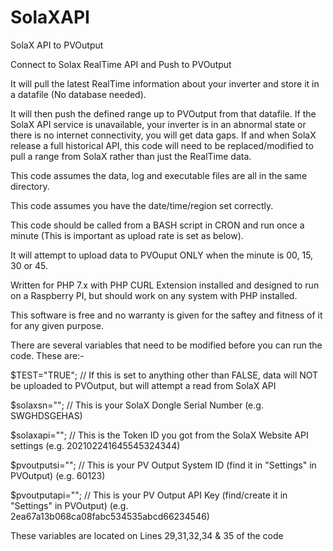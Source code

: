 # SolaXAPI
SolaX API to PVOutput

Connect to Solax RealTime API and Push to PVOutput

It will pull the latest RealTime information about your inverter and store it in a datafile (No database needed).

It will then push the defined range up to PVOutput from that datafile. If the SolaX API service is unavailable, your inverter is
in an abnormal state or there is no internet connectivity, you will get data gaps. If and when SolaX release a full
historical API, this code will need to be replaced/modified to pull a range from SolaX rather than just the RealTime data.

This code assumes the data, log and executable files are all in the same directory.

This code assumes you have the date/time/region set correctly.

This code should be called from a BASH script in CRON and run once a minute (This is important as upload rate is set as below).

It will attempt to upload data to PVOuput ONLY when the minute is 00, 15, 30 or 45.

Written for PHP 7.x with PHP CURL Extension installed and designed to run on a Raspberry PI, but should work on any system with PHP installed.

This software is free and no warranty is given for the saftey and fitness of it for any given purpose.

There are several variables that need to be modified before you can run the code. These are:-

$TEST="TRUE";  // If this is set to anything other than FALSE, data will NOT be uploaded to PVOutput, but will attempt a read from SolaX API

$solaxsn="";      // This is your SolaX Dongle Serial Number (e.g. SWGHDSGEHAS)

$solaxapi="";     // This is the Token ID you got from the SolaX Website API settings (e.g. 202102241645545324344)

$pvoutputsi="";   // This is your PV Output System ID (find it in "Settings" in PVOutput) (e.g. 60123)

$pvoutputapi="";  // This is your PV Output API Key (find/create it in "Settings" in PVOutput) (e.g. 2ea67a13b068ca08fabc534535abcd66234546)

These variables are located on Lines 29,31,32,34 & 35 of the code

